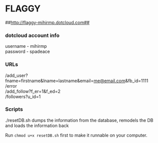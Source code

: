# FLAGGY #
##http://flaggy-mihirmp.dotcloud.com##


### dotcloud account info ###
username - mihirmp
<br />
password - spadeace

### URLs ###
  /add_user?fname=firstname&lname=lastname&email=me@email.com&fb_id=1111
  <br />
  /error
  <br />
  /add_follow?f_er=1&f_ed=2
  <br />
  /followers?u_id=1
  <br />

### Scripts ###
./resetDB.sh dumps the information from the database, remodels the DB and loads the information back

Run `chmod u+x resetDB.sh` first to make it runnable on your computer.